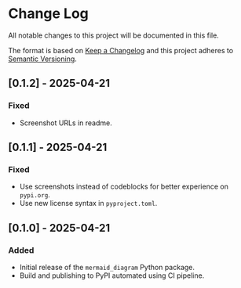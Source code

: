 # Change Log

All notable changes to this project will be documented in this file.
 
The format is based on [Keep a Changelog](http://keepachangelog.com/)
and this project adheres to [Semantic Versioning](http://semver.org/).

## [0.1.2] - 2025-04-21

### Fixed

- Screenshot URLs in readme.

## [0.1.1] - 2025-04-21

### Fixed

- Use screenshots instead of codeblocks for better experience on `pypi.org`.
- Use new license syntax in `pyproject.toml`.

## [0.1.0] - 2025-04-21

### Added
 
- Initial release of the `mermaid_diagram` Python package.
- Build and publishing to PyPI automated using CI pipeline.
